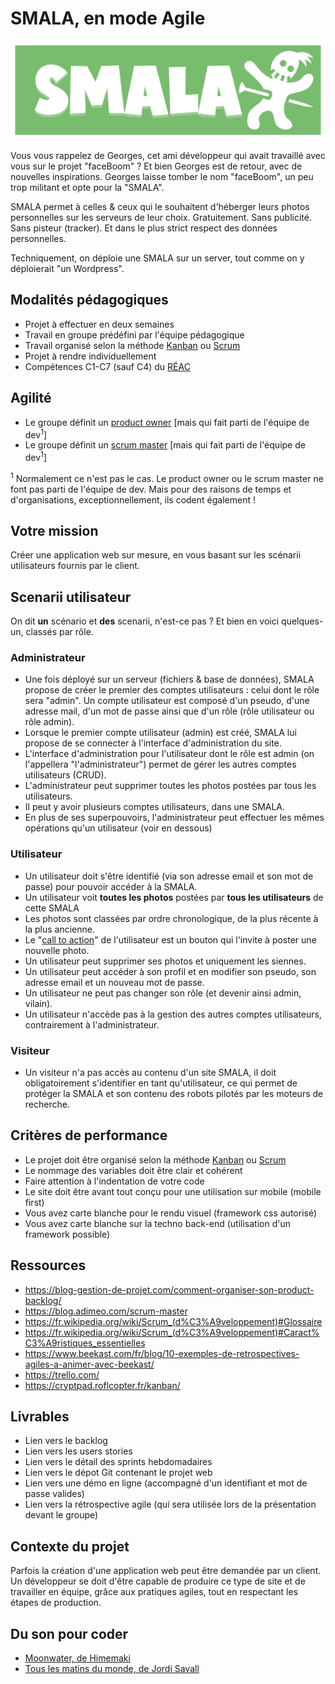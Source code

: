 # SMALA, en mode Agile

![Logo de l'appli web SMALA](smala-logo-v02-web-comp.svg)

Vous vous rappelez de Georges, cet ami développeur qui avait travaillé avec vous sur le projet "faceBoom" ? Et bien Georges est de retour, avec de nouvelles inspirations. Georges laisse tomber le nom "faceBoom", un peu trop militant et opte pour la "SMALA".

SMALA permet à celles & ceux qui le souhaitent d'héberger leurs photos personnelles sur les serveurs de leur choix. Gratuitement. Sans publicité. Sans pisteur (tracker). Et dans le plus strict respect des données personnelles.

Techniquement, on déploie une SMALA sur un server, tout comme on y déploierait "un Wordpress".

## Modalités pédagogiques

- Projet à effectuer en deux semaines
- Travail en groupe prédéfini par l'équipe pédagogique
- Travail organisé selon la méthode [Kanban](https://fr.wikipedia.org/wiki/Kanban_(d%C3%A9veloppement)) ou [Scrum](https://fr.wikipedia.org/wiki/Scrum_(d%C3%A9veloppement))
- Projet à rendre individuellement
- Compétences C1-C7 (sauf C4) du [RÉAC](https://cdn.hmz.tf/REAC_DWWM_V03_03052018.pdf)

## Agilité
- Le groupe définit un [product owner](https://en.wikipedia.org/wiki/Scrum_(software_development)#Product_owner) [mais qui fait parti de l'équipe de dev<sup>1</sup>]
- Le groupe définit un [scrum master](https://en.wikipedia.org/wiki/Scrum_(software_development)#Scrum_master) [mais qui fait parti de l'équipe de dev<sup>1</sup>]

<sup>1</sup> Normalement ce n'est pas le cas. Le product owner ou le scrum master ne font pas parti de l'équipe de dev. Mais pour des raisons de temps et d'organisations, exceptionnellement, ils codent également !

## Votre mission

Créer une application web sur mesure, en vous basant sur les scénarii utilisateurs fournis par le client.

## Scenarii utilisateur

On dit **un** scénario et **des** scenarii, n'est-ce pas ? Et bien en voici quelques-un, classés par rôle.

### Administrateur
- Une fois déployé sur un serveur (fichiers & base de données), SMALA propose de créer le premier des comptes utilisateurs : celui dont le rôle sera "admin". Un compte utilisateur est composé d'un pseudo, d'une adresse mail, d'un mot de passe ainsi que d'un rôle (rôle utilisateur ou rôle admin).
- Lorsque le premier compte utilisateur (admin) est créé, SMALA lui propose de se connecter à l'interface d'administration du site.
- L'interface d'administration pour l'utilisateur dont le rôle est admin (on l'appellera "l'administrateur") permet de gérer les autres comptes utilisateurs (CRUD).
- L'administrateur peut supprimer toutes les photos postées par tous les utilisateurs.
- Il peut y avoir plusieurs comptes utilisateurs, dans une SMALA.
- En plus de ses superpouvoirs, l'administrateur peut effectuer les mêmes opérations qu'un utilisateur (voir en dessous)

### Utilisateur
- Un utilisateur doit s'être identifié (via son adresse email et son mot de passe) pour pouvoir accéder à la SMALA.
- Un utilisateur voit **toutes les photos** postées par **tous les utilisateurs** de cette SMALA
- Les photos sont classées par ordre chronologique, de la plus récente à la plus ancienne.
- Le "[call to action](https://en.wikipedia.org/wiki/Call_to_action_(marketing))" de l'utilisateur est un bouton qui l'invite à poster une nouvelle photo.
- Un utilisateur peut supprimer ses photos et uniquement les siennes.
- Un utilisateur peut accéder à son profil et en modifier son pseudo, son adresse email et un nouveau mot de passe.
- Un utilisateur ne peut pas changer son rôle (et devenir ainsi admin, vilain).
- Un utilisateur n'accède pas à la gestion des autres comptes utilisateurs, contrairement à l'administrateur.

### Visiteur
- Un visiteur n'a pas accès au contenu d'un site SMALA, il doit obligatoirement s'identifier en tant qu'utilisateur, ce qui permet de protéger la SMALA et son contenu des robots pilotés par les moteurs de recherche.

## Critères de performance

- Le projet doit être organisé selon la méthode [Kanban](https://fr.wikipedia.org/wiki/Kanban_(d%C3%A9veloppement)) ou [Scrum](https://fr.wikipedia.org/wiki/Scrum_(d%C3%A9veloppement))
- Le nommage des variables doit être clair et cohérent
- Faire attention à l'indentation de votre code
- Le site doit être avant tout conçu pour une utilisation sur mobile (mobile first)
- Vous avez carte blanche pour le rendu visuel (framework css autorisé)
- Vous avez carte blanche sur la techno back-end (utilisation d'un framework possible)

## Ressources
- https://blog-gestion-de-projet.com/comment-organiser-son-product-backlog/
- https://blog.adimeo.com/scrum-master
- https://fr.wikipedia.org/wiki/Scrum_(d%C3%A9veloppement)#Glossaire
- https://fr.wikipedia.org/wiki/Scrum_(d%C3%A9veloppement)#Caract%C3%A9ristiques_essentielles
- https://www.beekast.com/fr/blog/10-exemples-de-retrospectives-agiles-a-animer-avec-beekast/
- https://trello.com/
- https://cryptpad.roflcopter.fr/kanban/

## Livrables

- Lien vers le backlog 
- Lien vers les users stories
- Lien vers le détail des sprints hebdomadaires
- Lien vers le dépot Git contenant le projet web
- Lien vers une démo en ligne (accompagné d'un identifiant et mot de passe valides)
- Lien vers la rétrospective agile (qui sera utilisée lors de la présentation devant le groupe)

## Contexte du projet

Parfois la création d'une application web peut être demandée par un client. Un développeur se doit d'être capable de produire ce type de site et de travailler en équipe, grâce aux pratiques agiles, tout en respectant les étapes de production.

## Du son pour coder
- [Moonwater, de Himemaki](https://www.youtube.com/watch?v=OtXfBaQ0_sw)
- [Tous les matins du monde, de Jordi Savall](https://www.youtube.com/watch?v=uORg1aeD_Og&list=OLAK5uy_n9w1o7KMRtXECTGuBcAszJ9G1mu1uzfRc)